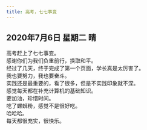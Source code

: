 ```yaml
---
title: 高考，七七事变
---
```

## 2020年7月6日 星期二 晴
高考赶上了七七事变。  
感谢你们为我们负重前行，换取和平。  
经过了几天，终于完成了第一个页面，学长真是太厉害了。  
我也要努力，我也要奋斗。  
实践还是最重要的，看了很多，但是不实践印象就不深。  
感觉每天都在补充计算机的基础知识。  
要加油，珍惜时间。  
吃了螺蛳粉，感觉不是很好吃。  
哈哈哈。  
每天都很充实，很快乐。  
